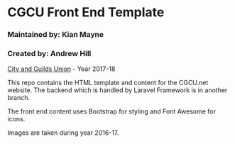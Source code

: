 # CGCU Front End Template

### Maintained by: Kian Mayne
### Created by: Andrew Hill

[City and Guilds Union](https://cgcu.net) - Year 2017-18

This repo contains the HTML template and content for the CGCU.net website.
The backend which is handled by Laravel Framework is in another branch.

The front end content uses Bootstrap for styling and Font Awesome for icons.

Images are taken during year 2016-17.
